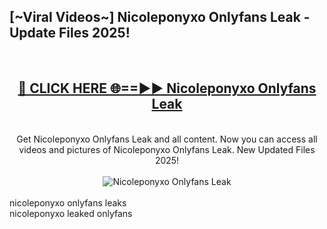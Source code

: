 <h2>[~Viral Videos~] Nicoleponyxo Onlyfans Leak - Update Files 2025!</h2>
<br>
<div align="center">
<h2><a href="https://betterlinks.top/A2PfLJ" rel="nofollow">🔴 CLICK HERE 🌐==►► Nicoleponyxo Onlyfans Leak</a></h2>
<br>
Get Nicoleponyxo Onlyfans Leak and all content. Now you can access all videos and pictures of Nicoleponyxo Onlyfans Leak. New Updated Files 2025!
<br>
<br>
<a href="https://betterlinks.top/A2PfLJ" rel="nofollow" data-target="animated-image.originalLink"><img src="https://i.ibb.co.com/WyWwxjT/player-gif2.gif" alt="Nicoleponyxo Onlyfans Leak" style="max-width: 100%; display: inline-block;" data-target="animated-image.originalImage"></a>
</div>
<br>
nicoleponyxo onlyfans leaks<br>
nicoleponyxo leaked onlyfans